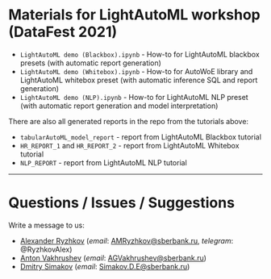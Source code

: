 # Materials for LightAutoML workshop (DataFest 2021)

- `LightAutoML demo (Blackbox).ipynb` - How-to for LightAutoML blackbox presets (with automatic report generation)
- `LightAutoML demo (Whitebox).ipynb` - How-to for AutoWoE library and LightAutoML whitebox preset (with automatic inference SQL and report generation)
- `LightAutoML demo (NLP).ipynb` - How-to for LightAutoML NLP preset (with automatic report generation and model interpretation)

There are also all generated reports in the repo from the tutorials above:
- `tabularAutoML_model_report` - report from LightAutoML Blackbox tutorial
- `HR_REPORT_1` and `HR_REPORT_2` - report from LightAutoML Whitebox tutorial
- `NLP_REPORT` - report from LightAutoML NLP tutorial

*******
# Questions / Issues / Suggestions

Write a message to us:
- [Alexander Ryzhkov](https://kaggle.com/alexryzhkov) (_email_: AMRyzhkov@sberbank.ru, _telegram_: @RyzhkovAlex)
- [Anton Vakhrushev](https://kaggle.com/btbpanda) (_email_: AGVakhrushev@sberbank.ru)
- [Dmitry Simakov](https://kaggle.com/simakov) (_email_: Simakov.D.E@sberbank.ru)

